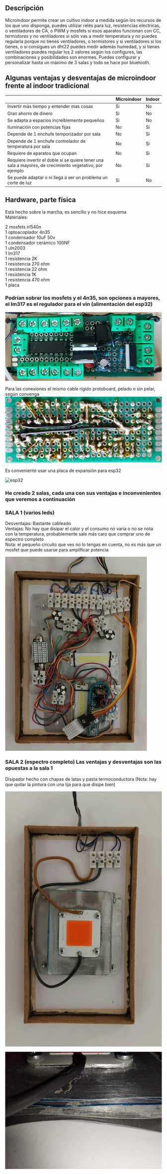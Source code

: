 ## Descripción 

<!--
**microindoor/microindoor** is a ✨ _special_ ✨ repository because its `README.md` (this file) appears on your GitHub profile.

Here are some ideas to get you started:

- 🔭 I’m currently working on ...
- 🌱 I’m currently learning ...
- 👯 I’m looking to collaborate on ...
- 🤔 I’m looking for help with ...
- 💬 Ask me about ...
- 📫 How to reach me: ...
- 😄 Pronouns: ...
- ⚡ Fun fact: ...
-->
Microindoor permite crear un cultivo indoor a medida según los recursos de los que uno disponga, puedes utilizar relés para luz, resistencias eléctricas, o ventiladores de CA, o PWM y mosfets si esos aparatos funcionan con CC, termistores y no ventiladores si sólo vas a medir temperatura y no puedes regularla porque no tienes ventiladores, o termistores y si ventiladores si los tienes, o si consigues un dht22 puedes medir además humedad, y si tienes ventiladores puedes regular los 2 valores según los configures, las combinaciones y posibilidades son enormes. Puedes configurar y personalizar hasta un máximo de 3 salas y todo se hace por bluetooth.

## Algunas ventajas y desventajas de microindoor frente al indoor tradicional

||Microindoor|Indoor|
|--|--|--|
|Invertir más tiempo y entender mas cosas|Si|No|
|Gran ahorro de dinero|Si|No|
|Se adapta a espacios increíblemente pequeños|Si|No|
|Iluminación con potencias fijas|No|Si|
|Depende de 1 enchufe temporizador por sala|No|Si|
|Depende de 1 enchufe controlador de temperatura por sala|No|Si|
|Requiere de aparatos que ocupan|No|Si|
|Requiere invertir el doble si se quiere tener una sala a mayores, de crecimiento vegetativo, por ejemplo|No|Si|
|Se puede adaptar o ni llega a ser un problema un corte de luz|Si|No|
## Hardware, parte física
Está hecho sobre la marcha, es sencillo y no hice esquema  
Materiales:

2 mosfets irl540n  
1 optoacoplador 4n35  
1 condensador 10uF 50v  
1 condensador cerámico 100NF  
1 uln2003  
1 lm317  
1 resistencia 2K  
1 resistencia 270 ohm  
1 resistencia 22 ohm  
1 resistencia 1K  
1 resistencia 470 ohm  
1 placa 

### Podrían sobrar los mosfets y el 4n35, son opciones a mayores, el lm317 es el regulador para el vin (alimentación del esp32)
![circuito](circuito.jpg)  

Para las conexiones el mismo cable rígido protoboard, pelado o sin pelar,
según convenga
![circuitop2](circuito_p2.jpg)

Es conveniente usar una placa de expansión para esp32


![esp32](esp32.jpg)  

### He creado 2 salas, cada una con sus ventajas e inconvenientes que veremos a continuación  

### SALA 1 (varios leds)

Desventajas: Bastante cableado  
Ventajas: No hay que disipar el calor y el consumo no varía o no se nota
con la temperatura, probablemente sale más caro que comprar uno de espectro completo  
Nota: el pequeño circuito que ves no lo tengas en cuenta, no es más que un
mosfet que puede usarse para amplificar potencia

![luz sala1](luz_s1.jpg)  

### SALA 2 (espectro completo) Las ventajas y desventajas son las opuestas a la sala 1  

Disipador hecho con chapas de latas y pasta termoconductora (Nota: hay que quitar la pintura con una lija para que disipe bien)

![luz sala2](luz_s2.jpg)


![chapas](chapas.jpg)
